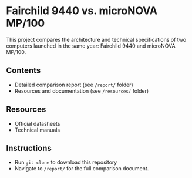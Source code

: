 # Fairchild 9440 vs. microNOVA MP/100
This project compares the architecture and technical specifications of two computers launched in the same year: Fairchild 9440 and microNOVA MP/100.

## Contents
- Detailed comparison report (see `/report/` folder)
- Resources and documentation (see `/resources/` folder)

## Resources
- Official datasheets
- Technical manuals

## Instructions
- Run `git clone` to download this repository
- Navigate to `/report/` for the full comparison document.
